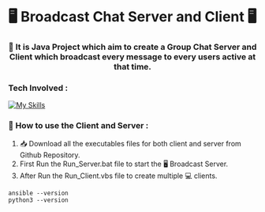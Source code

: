 <h1 align="center">🖥️ Broadcast Chat Server and Client 🖥️</h1>
<h3 align="center">📔 It is Java Project which aim to create a Group Chat Server and Client which broadcast every message to every users active at that time.</h3>

### Tech Involved : 
[![My Skills](https://skills.thijs.gg/icons?i=java,css,maven,idea&theme=light)](https://skills.thijs.gg)

 
### 📗 How to use the Client and Server :
1. 📥 Download all the executables files for both client and server from Github Repository.
2. First Run the Run_Server.bat file to start the 🖥️ Broadcast Server.
3. After Run the Run_Client.vbs file to create multiple 💻 clients.

```
ansible --version
python3 --version
```
